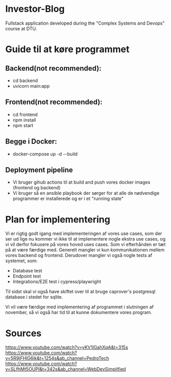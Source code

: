 # Investor-Blog
 Fullstack application developed during the "Complex Systems and Devops" course at DTU.


# Guide til at køre programmet
## Backend(not recommended):
- cd backend
- uvicorn main:app

## Frontend(not recommended):
- cd frontend
- npm install
- npm start

## Begge i Docker:
- docker-compose up -d --build

## Deployment pipeline
- Vi bruger gihub actions til at build and push vores docker images (frontend og backend)
- Vi bruger så en ansible playbook der sørger for at alle de nødvendige programmer er installerede og er i et "running state"


# Plan for implementering
Vi er rigtig godt igang med implementeringen af vores use cases, som der ser ud lige nu kommer vi ikke til at implementere nogle ekstra use cases, og vi vil derfor fokusere på vores hoved uses cases. Som vi efterhånden er tæt på at være færdige med. Generelt mangler vi kun kommunikationen mellem vores backend og frontend. Derudover mangler vi også nogle tests af systemet, som:
* Database test
* Endpoint test
* Integrations/E2E test i cypress/playwright

Til sidst skal vi også have skiftet over til at bruge caprover's postgresql database i stedet for sqlite. 


Vi vil være færdige med implementering af programmet i slutningen af november, så vi også har tid til at kunne dokumentere vores program.



# Sources
<https://www.youtube.com/watch?v=yKV1IGahXqA&t=315s>
<https://www.youtube.com/watch?v=5R9jFHlG6ik&t=1254s&ab_channel=PedroTech>
<https://www.youtube.com/watch?v=SLfhMt5OUPI&t=342s&ab_channel=WebDevSimplified>
